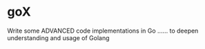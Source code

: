 # goX
Write some ADVANCED code implementations in Go ...... to deepen understanding and usage of Golang
